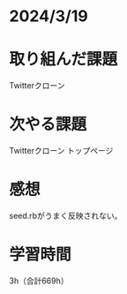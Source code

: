 # 2024/3/19
# 取り組んだ課題
Twitterクローン

# 次やる課題
Twitterクローン トップページ

# 感想
seed.rbがうまく反映されない。

# 学習時間
3h（合計669h）
